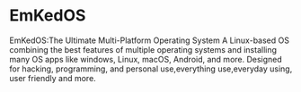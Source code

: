 # EmKedOS
EmKedOS:The Ultimate Multi-Platform Operating System   A Linux-based OS combining the best features of multiple operating systems and installing many OS apps like windows, Linux, macOS, Android, and more. Designed for hacking, programming, and personal use,everything use,everyday using, user friendly and more.
